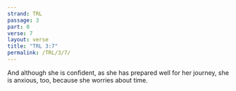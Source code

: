 ```yaml
---
strand: TRL
passage: 3
part: 0
verse: 7
layout: verse
title: "TRL 3:7"
permalink: /TRL/3/7/
---
```

And although she is confident, as she has prepared well for her journey, she is anxious, too, because she worries about time.
